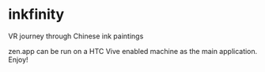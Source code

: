 # inkfinity
VR journey through Chinese ink paintings

zen.app can be run on a HTC Vive enabled machine as the main application. Enjoy!
